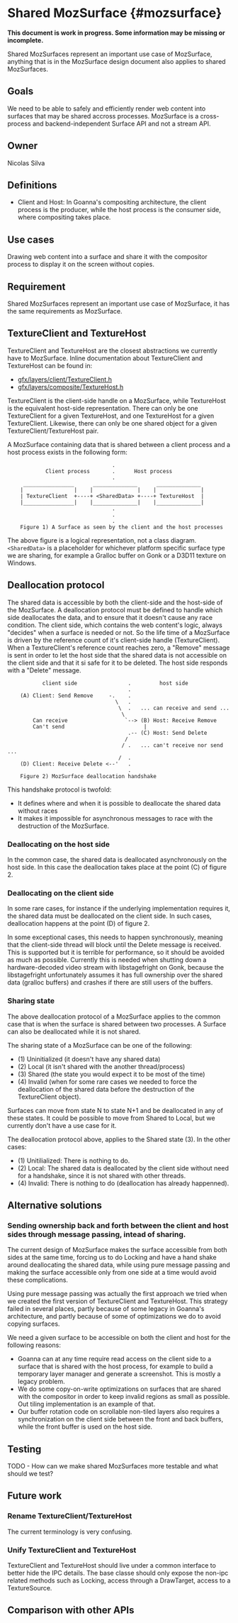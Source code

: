 Shared MozSurface {#mozsurface}
==========

**This document is work in progress.  Some information may be missing or incomplete.**

Shared MozSurfaces represent an important use case of MozSurface, anything that is in the MozSurface design document also applies to shared MozSurfaces.

## Goals

We need to be able to safely and efficiently render web content into surfaces that may be shared accross processes.
MozSurface is a cross-process and backend-independent Surface API and not a stream API.

## Owner

Nicolas Silva

## Definitions

* Client and Host: In Goanna's compositing architecture, the client process is the producer, while the host process is the consumer side, where compositing takes place.

## Use cases

Drawing web content into a surface and share it with the compositor process to display it on the screen without copies.

## Requirement

Shared MozSurfaces represent an important use case of MozSurface, it has the same requirements as MozSurface.

## TextureClient and TextureHost

TextureClient and TextureHost are the closest abstractions we currently have to MozSurface.
Inline documentation about TextureClient and TextureHost can be found in:

* [gfx/layers/client/TextureClient.h](http://dxr.mozilla.org/mozilla-central/source/gfx/layers/client/TextureClient.h)
* [gfx/layers/composite/TextureHost.h](http://dxr.mozilla.org/mozilla-central/source/gfx/layers/composite/TextureHost.h)

TextureClient is the client-side handle on a MozSurface, while TextureHost is the equivalent host-side representation. There can only be one TextureClient for a given TextureHost, and one TextureHost for a given TextureClient. Likewise, there can only be one shared object for a given TextureClient/TextureHost pair.

A MozSurface containing data that is shared between a client process and a host process exists in the following form:

```
                                 .
            Client process       .      Host process
                                 .
     ________________      ______________      ______________
    |                |    |              |    |              |
    | TextureClient  +----+ <SharedData> +----+ TextureHost  |
    |________________|    |______________|    |______________|
                                 .
                                 .
                                 .
    Figure 1) A Surface as seen by the client and the host processes
```

The above figure is a logical representation, not a class diagram.
`<SharedData>` is a placeholder for whichever platform specific surface type we are sharing, for example a Gralloc buffer on Gonk or a D3D11 texture on Windows.

## Deallocation protocol

The shared data is accessible by both the client-side and the host-side of the MozSurface. A deallocation protocol must be defined to handle which side deallocates the data, and to ensure that it doesn't cause any race condition.
The client side, which contains the web content's logic, always "decides" when a surface is needed or not. So the life time of a MozSurface is driven by the reference count of it's client-side handle (TextureClient).
When a TextureClient's reference count reaches zero, a "Remove" message is sent in order to let the host side that the shared data is not accessible on the client side and that it si safe for it to be deleted. The host side responds with a "Delete" message.


```
           client side                .         host side
                                      .
    (A) Client: Send Remove     -.    .
                                  \   .
                                   \  .   ... can receive and send ...
                                    \
        Can receive                  `--> (B) Host: Receive Remove
        Can't send                         |
                                      .-- (C) Host: Send Delete
                                     /
                                    / .   ... can't receive nor send ...
                                   /  .
    (D) Client: Receive Delete <--'   .
                                      .
    Figure 2) MozSurface deallocation handshake
```

This handshake protocol is twofold:

* It defines where and when it is possible to deallocate the shared data without races
* It makes it impossible for asynchronous messages to race with the destruction of the MozSurface.

### Deallocating on the host side

In the common case, the shared data is deallocated asynchronously on the host side. In this case the deallocation takes place at the point (C) of figure 2.

### Deallocating on the client side

In some rare cases, for instance if the underlying implementation requires it, the shared data must be deallocated on the client side. In such cases, deallocation happens at the point (D) of figure 2.

In some exceptional cases, this needs to happen synchronously, meaning that the client-side thread will block until the Delete message is received. This is supported but it is terrible for performance, so it should be avoided as much as possible.
Currently this is needed when shutting down a hardware-decoded video stream with libstagefright on Gonk, because the libstagefright unfortunately assumes it has full ownership over the shared data (gralloc buffers) and crashes if there are still users of the buffers.

### Sharing state

The above deallocation protocol of a MozSurface applies to the common case that is when the surface is shared between two processes. A Surface can also be deallocated while it is not shared.

The sharing state of a MozSurface can be one of the following:

* (1) Uninitialized (it doesn't have any shared data)
* (2) Local (it isn't shared with the another thread/process)
* (3) Shared (the state you would expect it to be most of the time)
* (4) Invalid (when for some rare cases we needed to force the deallocation of the shared data before the destruction of the TextureClient object).

Surfaces can move from state N to state N+1 and be deallocated in any of these states. It could be possible to move from Shared to Local, but we currently don't have a use case for it.

The deallocation protocol above, applies to the Shared state (3).
In the other cases:

* (1) Unitilialized: There is nothing to do.
* (2) Local: The shared data is deallocated by the client side without need for a handshake, since it is not shared with other threads.
* (4) Invalid: There is nothing to do (deallocation has already happenned).

## Alternative solutions

### Sending ownership back and forth between the client and host sides through message passing, intead of sharing.

The current design of MozSurface makes the surface accessible from both sides at the same time, forcing us to do Locking and have a hand shake around deallocating the shared data, while using pure message passing and making the surface accessible only from one side at a time would avoid these complications.

Using pure message passing was actually the first approach we tried when we created the first version of TextureClient and TextureHost. This strategy failed in several places, partly because of some legacy in Goanna's architecture, and partly because of some of optimizations we do to avoid copying surfaces.

We need a given surface to be accessible on both the client and host for the following reasons:

* Goanna can at any time require read access on the client side to a surface that is shared with the host process, for example to build a temporary layer manager and generate a screenshot. This is mostly a legacy problem.
* We do some copy-on-write optimizations on surfaces that are shared with the compositor in order to keep invalid regions as small as possible. Out tiling implementation is an example of that.
* Our buffer rotation code on scrollable non-tiled layers also requires a synchronization on the client side between the front and back buffers, while the front buffer is used on the host side.

## Testing

TODO - How can we make shared MozSurfaces more testable and what should we test?

## Future work

### Rename TextureClient/TextureHost

The current terminology is very confusing.

### Unify TextureClient and TextureHost

TextureClient and TextureHost should live under a common interface to better hide the IPC details. The base classe should only expose the non-ipc related methods such as Locking, access through a DrawTarget, access to a TextureSource.

## Comparison with other APIs
